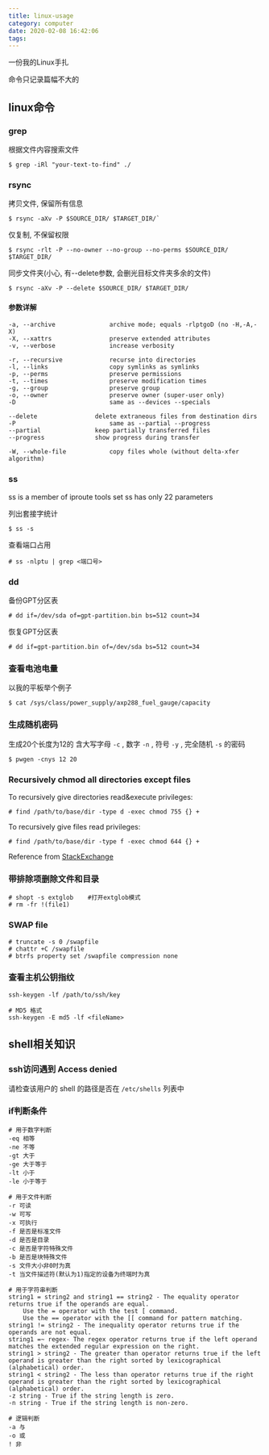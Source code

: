 ```yaml
---
title: linux-usage
category: computer
date: 2020-02-08 16:42:06
tags:
---
```


一份我的Linux手扎

命令只记录篇幅不大的

<!-- more -->

## linux命令

### grep

根据文件内容搜索文件

```console
$ grep -iRl "your-text-to-find" ./
```

### rsync

拷贝文件, 保留所有信息

```console
$ rsync -aXv -P $SOURCE_DIR/ $TARGET_DIR/`
```

仅复制, 不保留权限

```console
$ rsync -rlt -P --no-owner --no-group --no-perms $SOURCE_DIR/ $TARGET_DIR/
```

同步文件夹(小心, 有--delete参数, 会删光目标文件夹多余的文件)

```console
$ rsync -aXv -P --delete $SOURCE_DIR/ $TARGET_DIR/
```

#### 参数详解

```
-a, --archive               archive mode; equals -rlptgoD (no -H,-A,-X)
-X, --xattrs                preserve extended attributes
-v, --verbose               increase verbosity

-r, --recursive             recurse into directories
-l, --links                 copy symlinks as symlinks
-p, --perms                 preserve permissions
-t, --times                 preserve modification times
-g, --group                 preserve group
-o, --owner                 preserve owner (super-user only)
-D                          same as --devices --specials

--delete                delete extraneous files from destination dirs
-P                          same as --partial --progress
--partial               keep partially transferred files
--progress              show progress during transfer

-W, --whole-file            copy files whole (without delta-xfer algorithm)
```

### ss
ss is a member of iproute tools set
ss has only 22 parameters

列出套接字统计
```console
$ ss -s
```

查看端口占用
```console
# ss -nlptu | grep <端口号>
```

### dd

备份GPT分区表
```console
# dd if=/dev/sda of=gpt-partition.bin bs=512 count=34
```

恢复GPT分区表
```console
# dd if=gpt-partition.bin of=/dev/sda bs=512 count=34
```

### 查看电池电量

以我的平板举个例子

```console
$ cat /sys/class/power_supply/axp288_fuel_gauge/capacity
```

### 生成随机密码

生成20个长度为12的 含大写字母 `-c` , 数字 `-n` , 符号 `-y` , 完全随机 `-s` 的密码

```console
$ pwgen -cnys 12 20
```

### Recursively chmod all directories except files

To recursively give directories read&execute privileges:

```console
# find /path/to/base/dir -type d -exec chmod 755 {} +
```

To recursively give files read privileges:

```console
# find /path/to/base/dir -type f -exec chmod 644 {} +
```

Reference from [StackExchange](https://superuser.com/questions/91935/how-to-recursively-chmod-all-directories-except-files)

### 带排除项删除文件和目录

```console
# shopt -s extglob    #打开extglob模式
# rm -fr !(file1)
```

### SWAP file

```console
# truncate -s 0 /swapfile
# chattr +C /swapfile
# btrfs property set /swapfile compression none
```

### 查看主机公钥指纹

```console
ssh-keygen -lf /path/to/ssh/key

# MD5 格式
ssh-keygen -E md5 -lf <fileName>
```

## shell相关知识

### ssh访问遇到 Access denied

请检查该用户的 shell 的路径是否在 `/etc/shells` 列表中

### if判断条件

```
# 用于数字判断
-eq 相等
-ne 不等
-gt 大于
-ge 大于等于
-lt 小于
-le 小于等于

# 用于文件判断
-r 可读
-w 可写
-x 可执行
-f 是否是标准文件
-d 是否是目录
-c 是否是字符特殊文件
-b 是否是块特殊文件
-s 文件大小非0时为真
-t 当文件描述符(默认为1)指定的设备为终端时为真

# 用于字符串判断
string1 = string2 and string1 == string2 - The equality operator returns true if the operands are equal.
    Use the = operator with the test [ command.
    Use the == operator with the [[ command for pattern matching.
string1 != string2 - The inequality operator returns true if the operands are not equal.
string1 =~ regex- The regex operator returns true if the left operand matches the extended regular expression on the right.
string1 > string2 - The greater than operator returns true if the left operand is greater than the right sorted by lexicographical (alphabetical) order.
string1 < string2 - The less than operator returns true if the right operand is greater than the right sorted by lexicographical (alphabetical) order.
-z string - True if the string length is zero.
-n string - True if the string length is non-zero.

# 逻辑判断
-a 与
-o 或
! 非
```